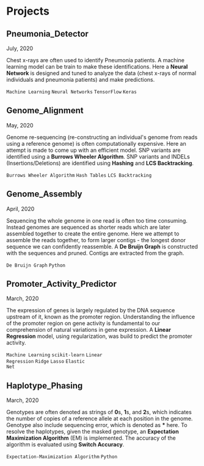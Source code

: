 <h1>Projects</h1>


<h2>Pneumonia_Detector</h2>

July, 2020

Chest x-rays are often used to identify Pneumonia patients. A machine learning model can be train to make these identifications. Here a **Neural Network** is designed and tuned to analyze the data (chest x-rays of normal individuals and pneumonia patients) and make predictions.

<code>Machine Learning</code> <code>Neural Networks</code> <code>TensorFlow</code> <code>Keras</code>


<h2>Genome_Alignment</h2>

May, 2020

Genome re-sequencing (re-constructing an individual's genome from reads using a reference genome) is often computationally expensive. Here an attempt is made to come up with an efficient model. SNP variants are identified using a **Burrows Wheeler Algorithm**. SNP variants and INDELs (Insertions/Deletions) are identified using **Hashing** and **LCS Backtracking**. 

<code>Burrows Wheeler Algorithm</code> <code>Hash Tables</code> <code>LCS Backtracking</code> 


<h2>Genome_Assembly</h2>

April, 2020

Sequencing the whole genome in one read is often too time consuming. Instead genomes are sequenced as shorter reads which are later assembled together to create the entire genome. Here we attempt to assemble the reads together, to form larger contigs - the longest donor sequence we can confidently reassemble. A **De Bruijn Graph** is constructed with the sequences and pruned. Contigs are extracted from the graph.

<code>De Bruijn Graph</code> <code>Python</code> 


<h2>Promoter_Activity_Predictor</h2>

March, 2020

The expression of genes is largely regulated by the DNA sequence upstream of it, known as the promoter region. Understanding the influence of the promoter region on gene activity is fundamental to our comprehension of natural variations in gene expression. A **Linear Regression** model, using regularization, was build to predict the promoter activity. 

<code>Machine Learning</code> <code>scikit-learn</code> <code>Linear Regression</code> <code>Ridge</code> <code>Lasso</code> <code>Elastic Net</code> 


<h2>Haplotype_Phasing</h2>

March, 2020

Genotypes are often denoted as strings of **0**s, **1**s, and **2**s, which indicates the number of copies of a reference allele at each position in the genome. Genotype also include sequencing error, which is denoted as **\*** here. To resolve the haplotypes, given the masked genotype, an **Expectation Maximization Algorithm** (EM) is implemented. The accuracy of the algorithm is evaluated using **Switch Accuracy**.

<code>Expectation-Maximization Algorithm</code> <code>Python</code>   


